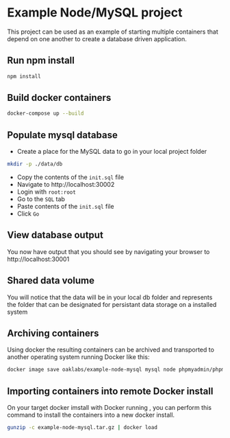 # Example Node/MySQL project

This project can be used as an example of starting multiple containers that depend on one another to create a database driven application.

## Run npm install

``` bash
npm install
```

## Build docker containers

``` bash
docker-compose up --build
```

## Populate mysql database

* Create a place for the MySQL data to go in your local project folder

``` bash
mkdir -p ./data/db
```

* Copy the contents of the `init.sql` file
* Navigate to http://localhost:30002
* Login with `root:root`
* Go to the `SQL` tab
* Paste contents of the `init.sql` file
* Click `Go`

## View database output

You now have output that you should see by navigating your browser to http://localhost:30001

## Shared data volume

You will notice that the data will be in your local db folder and represents the folder that can be designated for persistant data storage on a installed system

## Archiving containers

Using docker the resulting containers can be archived and transported to another operating system running Docker like this:

``` bash
docker image save oaklabs/example-node-mysql mysql node phpmyadmin/phpmyadmin | gzip -c > example-node-mysql.tar.gz
```

## Importing containers into remote Docker install

On your target docker imstall with Docker running , you can perform this command to install the containers into a new docker install.

``` bash
gunzip -c example-node-mysql.tar.gz | docker load
```
